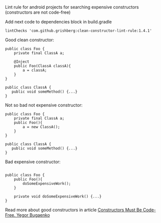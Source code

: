 Lint rule for android projects for searching expensive constructors (constructors are not code-free)

Add next code to dependencies block in build.gradle
```
lintChecks 'com.github.grishberg:clean-constructor-lint-rule:1.4.1'
```


Good clean constructor:
```
public class Foo {
    private final ClassA a;
    
    @Inject
    public Foo(ClassA classA){
        a = classA;
    }
}

public class ClassA {
   public void someMethod() {...}
}

```

Not so bad not expensive constructor:
```
public class Foo {
    private final ClassA a;
    public Foo(){
        a = new ClassA();
    }
}

public class ClassA {
   public void someMethod() {...}
}

```



Bad expensive constructor:

```

public class Foo {
    public Foo(){
        doSomeExpensiveWork();
    }
    
    private void doSomeExpensiveWork() {...}
}

```

Read more about good constructors in article [Constructors Must Be Code-Free. Yegor Bugaenko](https://www.yegor256.com/2015/05/07/ctors-must-be-code-free.html)
